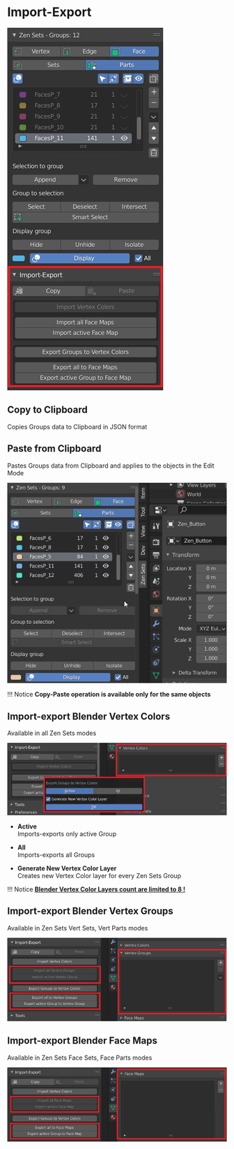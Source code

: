 # Import-Export
![n_panel_imp_exp](img/screen/n_panel/n_panel_imp_exp.png)

## Copy to Clipboard
Copies Groups data to Clipboard in JSON format

## Paste from Clipboard
Pastes Groups data from Clipboard and applies to the objects in the Edit Mode

![copy_paste_rename](img/screen/n_panel/copy_paste_rename.gif)

!!! Notice
    **Copy-Paste operation is available only for the same objects**

## Import-export Blender Vertex Colors
Available in all Zen Sets modes

![export_vertex_colors](img/screen/imp_exp/export_vertex_colors.png)

- **Active** <br/>
Imports-exports only active Group

- **All** <br/>
Imports-exports all Groups

- **Generate New Vertex Color Layer** <br/>
Creates new Vertex Color layer for every Zen Sets Group

!!! Notice
    **[Blender Vertex Color Layers count are limited to 8 !](https://blender.stackexchange.com/questions/166257/are-vertex-color-layers-limited-to-8)**

## Import-export Blender Vertex Groups
Available in Zen Sets Vert Sets, Vert Parts modes

![export_vertex_groups](img/screen/imp_exp/export_vertex_groups.png)

## Import-export Blender Face Maps
Available in Zen Sets Face Sets, Face Parts modes

![export_face_maps](img/screen/imp_exp/export_face_maps.png)
